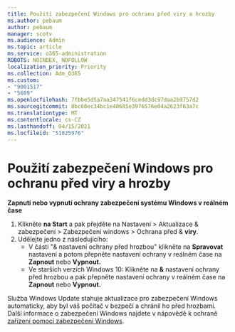 ```yaml
---
title: Použití zabezpečení Windows pro ochranu před viry a hrozby
ms.author: pebaum
author: pebaum
manager: scotv
ms.audience: Admin
ms.topic: article
ms.service: o365-administration
ROBOTS: NOINDEX, NOFOLLOW
localization_priority: Priority
ms.collection: Adm_O365
ms.custom:
- "9001517"
- "5609"
ms.openlocfilehash: 7fbbe5d5a7aa347541f6cedd3dc97daa2b9757d2
ms.sourcegitcommit: 8bc60ec34bc1e40685e3976576e04a2623f63a7c
ms.translationtype: MT
ms.contentlocale: cs-CZ
ms.lasthandoff: 04/15/2021
ms.locfileid: "51825976"
---
```

# <a name="use-windows-security-for-virus-and-threat-protection"></a>Použití zabezpečení Windows pro ochranu před viry a hrozby

**Zapnutí nebo vypnutí ochrany zabezpečení systému Windows v reálném čase**

1. Klikněte **na Start** a pak přejděte na Nastavení > Aktualizace & zabezpečení > Zabezpečení windows > Ochrana před & **viry**.
2. Udělejte jedno z následujícího:
    - V části "& nastavení ochrany před hrozbou" klikněte na  **Spravovat** nastavení a potom přepněte nastavení ochrany v reálném čase na **Zapnout** nebo **Vypnout.**
    - Ve starších verzích Windows 10: Klikněte na **&** nastavení ochrany  před hrozbou a pak přepněte nastavení ochrany v reálném čase na **Zapnout** nebo **Vypnout.**

Služba Windows Update stahuje aktualizace pro zabezpečení Windows automaticky, aby byl váš počítač v bezpečí a chránil ho před hrozbami. Další informace o zabezpečení Windows najdete v nápovědě k ochraně [zařízení pomocí zabezpečení Windows](https://support.microsoft.com/help/17464/windows-10-help-protect-my-device-with-windows-security).
